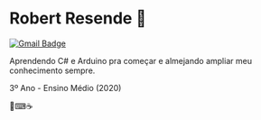
# Robert Resende :tada: 

[![Gmail Badge](https://img.shields.io/badge/-robertmoraes1112@gmail.com-ff0000?style=flat-square&logo=Gmail&logoColor=white&link=mailto:robertmoraes1112@gmail.com)](mailto:robertmoraes1112@gmail.com)

Aprendendo C# e Arduino pra começar e almejando ampliar meu conhecimento sempre.

3º Ano - Ensino Médio (2020)

📕⌨☕
